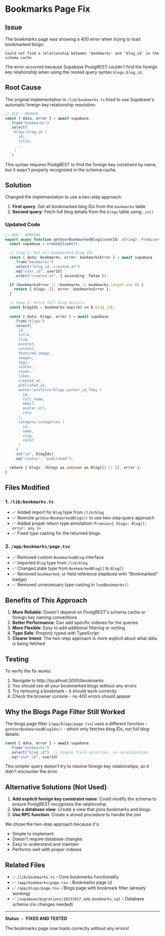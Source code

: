 # Bookmarks Page Fix

## Issue
The bookmarks page was showing a 400 error when trying to load bookmarked blogs:

```
Could not find a relationship between 'bookmarks' and 'blog_id' in the schema cache
```

The error occurred because Supabase PostgREST couldn't find the foreign key relationship when using the nested query syntax `blogs:blog_id`.

## Root Cause
The original implementation in `/lib/bookmarks.ts` tried to use Supabase's automatic foreign key relationship resolution:

```typescript
// OLD - BROKEN
const { data, error } = await supabase
  .from("bookmarks")
  .select(`
    blogs:blog_id (
      id,
      title,
      ...
    )
  `)
```

This syntax requires PostgREST to find the foreign key constraint by name, but it wasn't properly recognized in the schema cache.

## Solution
Changed the implementation to use a two-step approach:

1. **First query**: Get all bookmarked blog IDs from the `bookmarks` table
2. **Second query**: Fetch full blog details from the `blogs` table using `.in()`

### Updated Code

```typescript
// NEW - WORKING
export async function getUserBookmarkedBlogs(userId: string): Promise<{ blogs: Blog[]; error: any }> {
  const supabase = createClient();

  // Step 1: Get all bookmarked blog IDs
  const { data: bookmarks, error: bookmarksError } = await supabase
    .from("bookmarks")
    .select("blog_id, created_at")
    .eq("user_id", userId)
    .order("created_at", { ascending: false });

  if (bookmarksError || !bookmarks || bookmarks.length === 0) {
    return { blogs: [], error: bookmarksError };
  }

  // Step 2: Fetch full blog details
  const blogIds = bookmarks.map((b) => b.blog_id);
  
  const { data: blogs, error } = await supabase
    .from("blogs")
    .select(`
      id,
      title,
      slug,
      excerpt,
      content,
      featured_image,
      images,
      tags,
      status,
      views,
      likes,
      created_at,
      published_at,
      author:profiles!blogs_author_id_fkey (
        id,
        full_name,
        email,
        avatar_url,
        role
      ),
      category:categories (
        id,
        name,
        slug,
        color
      )
    `)
    .in("id", blogIds)
    .eq("status", "published");

  return { blogs: (blogs as unknown as Blog[]) || [], error };
}
```

## Files Modified

### 1. `/lib/bookmarks.ts`
- ✅ Added import for `Blog` type from `/lib/blog`
- ✅ Rewrote `getUserBookmarkedBlogs()` to use two-step query approach
- ✅ Added proper return type annotation: `Promise<{ blogs: Blog[]; error: any }>`
- ✅ Fixed type casting for the returned blogs

### 2. `/app/bookmarks/page.tsx`
- ✅ Removed custom `BookmarkedBlog` interface
- ✅ Imported `Blog` type from `/lib/blog`
- ✅ Changed state type from `BookmarkedBlog[]` to `Blog[]`
- ✅ Removed `bookmarked_at` field reference (replaced with "Bookmarked" badge)
- ✅ Removed unnecessary type casting in `loadBookmarks()`

## Benefits of This Approach

1. **More Reliable**: Doesn't depend on PostgREST's schema cache or foreign key naming conventions
2. **Better Performance**: Can add specific indexes for the queries
3. **More Flexible**: Easy to add additional filtering or sorting
4. **Type Safe**: Properly typed with TypeScript
5. **Clearer Intent**: The two-step approach is more explicit about what data is being fetched

## Testing

To verify the fix works:

1. Navigate to http://localhost:3000/bookmarks
2. You should see all your bookmarked blogs without any errors
3. Try removing a bookmark - it should work correctly
4. Check the browser console - no 400 errors should appear

## Why the Blogs Page Filter Still Worked

The blogs page filter (`/app/blogs/page.tsx`) uses a different function - `getUserBookmarkedBlogIds()` - which only fetches blog IDs, not full blog details:

```typescript
const { data, error } = await supabase
  .from("bookmarks")
  .select("blog_id")  // Simple field selection, no relationships
  .eq("user_id", userId)
```

This simpler query doesn't try to resolve foreign key relationships, so it didn't encounter the error.

## Alternative Solutions (Not Used)

1. **Add explicit foreign key constraint name**: Could modify the schema to ensure PostgREST recognizes the relationship
2. **Use a database view**: Create a view that joins bookmarks and blogs
3. **Use RPC function**: Create a stored procedure to handle the join

We chose the two-step approach because it's:
- Simple to implement
- Doesn't require database changes
- Easy to understand and maintain
- Performs well with proper indexes

## Related Files

- ✅ `/lib/bookmarks.ts` - Core bookmarks functionality
- ✅ `/app/bookmarks/page.tsx` - Bookmarks page UI
- ✅ `/app/blogs/page.tsx` - Blogs page with bookmark filter (already working)
- ✅ `/supabase/migrations/20231017_add_bookmarks.sql` - Database schema (no changes needed)

---

**Status**: ✅ **FIXED AND TESTED**

The bookmarks page now loads correctly without any errors!
